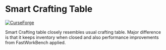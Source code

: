 # Smart Crafting Table

[![CurseForge](http://cf.way2muchnoise.eu/full_311992_downloads.svg)](http://minecraft.curseforge.com/projects/smart-crafting-table)

Smart Crafting table closely resembles usual crafting table. Major difference is that it keeps inventory when closed and also performance improvements from FastWorkBench applied.